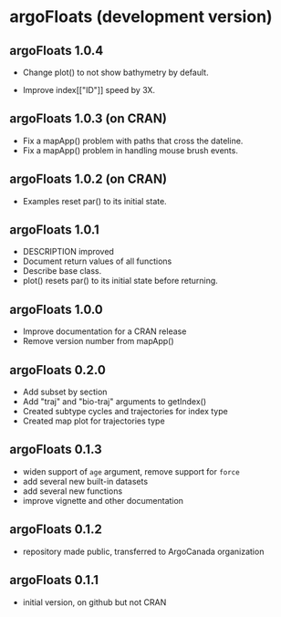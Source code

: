 # argoFloats (development version)

## argoFloats 1.0.4

* Change plot() to not show bathymetry by default.

* Improve index[["ID"]] speed by 3X.

## argoFloats 1.0.3 (on CRAN)

* Fix a mapApp() problem with paths that cross the dateline.
* Fix a mapApp() problem in handling mouse brush events.

## argoFloats 1.0.2 (on CRAN)

* Examples reset par() to its initial state.

## argoFloats 1.0.1

* DESCRIPTION improved
* Document return values of all functions
* Describe base class.
* plot() resets par() to its initial state before returning.

## argoFloats 1.0.0

* Improve documentation for a CRAN release
* Remove version number from mapApp()

## argoFloats 0.2.0

* Add subset by section
* Add "traj" and "bio-traj" arguments to getIndex()
* Created subtype cycles and trajectories for index type
* Created map plot for trajectories type

## argoFloats 0.1.3

* widen support of `age` argument, remove support for `force`
* add several new built-in datasets
* add several new functions
* improve vignette and other documentation

## argoFloats 0.1.2

* repository made public, transferred to ArgoCanada organization

## argoFloats 0.1.1

* initial version, on github but not CRAN

